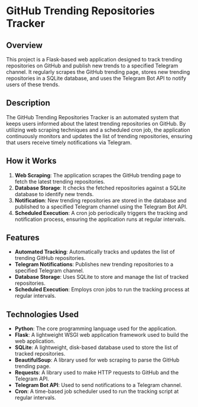 # GitHub Trending Repositories Tracker

## Overview
This project is a Flask-based web application designed to track trending repositories on GitHub and publish new trends to a specified Telegram channel. It regularly scrapes the GitHub trending page, stores new trending repositories in a SQLite database, and uses the Telegram Bot API to notify users of these trends.

## Description
The GitHub Trending Repositories Tracker is an automated system that keeps users informed about the latest trending repositories on GitHub. By utilizing web scraping techniques and a scheduled cron job, the application continuously monitors and updates the list of trending repositories, ensuring that users receive timely notifications via Telegram.

## How it Works
1. **Web Scraping**: The application scrapes the GitHub trending page to fetch the latest trending repositories.
2. **Database Storage**: It checks the fetched repositories against a SQLite database to identify new trends.
3. **Notification**: New trending repositories are stored in the database and published to a specified Telegram channel using the Telegram Bot API.
4. **Scheduled Execution**: A cron job periodically triggers the tracking and notification process, ensuring the application runs at regular intervals.

## Features
- **Automated Tracking**: Automatically tracks and updates the list of trending GitHub repositories.
- **Telegram Notifications**: Publishes new trending repositories to a specified Telegram channel.
- **Database Storage**: Uses SQLite to store and manage the list of tracked repositories.
- **Scheduled Execution**: Employs cron jobs to run the tracking process at regular intervals.

## Technologies Used
- **Python**: The core programming language used for the application.
- **Flask**: A lightweight WSGI web application framework used to build the web application.
- **SQLite**: A lightweight, disk-based database used to store the list of tracked repositories.
- **BeautifulSoup**: A library used for web scraping to parse the GitHub trending page.
- **Requests**: A library used to make HTTP requests to GitHub and the Telegram API.
- **Telegram Bot API**: Used to send notifications to a Telegram channel.
- **Cron**: A time-based job scheduler used to run the tracking script at regular intervals.